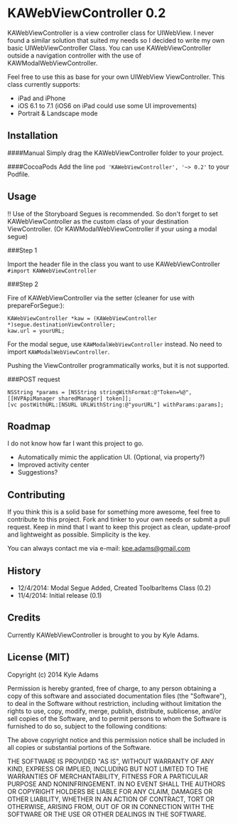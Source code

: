 # KAWebViewController 0.2
 
KAWebViewController is a view controller class for UIWebView. I never found a similar solution that suited my needs so I decided to write my own basic UIWebViewController Class. You can use KAWebViewController outside a navigation controller with the use of KAWModalWebViewController.


Feel free to use this as base for your own UIWebView ViewController.
This class currently supports:

- iPad and iPhone
- iOS 6.1 to 7.1 (iOS6 on iPad could use some UI improvements)
- Portrait & Landscape mode

## Installation
 
####Manual
Simply drag the KAWebViewController folder to your project.

####CocoaPods
Add the line `pod 'KAWebViewController', '~> 0.2'` to your Podfile.

 
## Usage

!! Use of the Storyboard Segues is recommended. So don't forget to set KAWebViewController as the custom class of your destination ViewController. (Or KAWModalWebViewController if your using a modal segue)

###Step 1

Import the header file in the class you want to use KAWebViewController
`#import KAWWebViewController`

###Step 2

Fire of KAWebViewController via the setter (cleaner for use with prepareForSegue:):
```objc
KAWebViewController *kaw = (KAWebViewController *)segue.destinationViewController;
kaw.url = yourURL;
```

For the modal segue, use `KAWModalWebViewController` instead. No need to import `KAWModalWebViewController`.

Pushing the ViewController programmatically works, but it is not supported.

###POST request
```objc
NSString *params = [NSString stringWithFormat:@"Token=%@",[[HVPApiManager sharedManager] token]];
[vc postWithURL:[NSURL URLWithString:@"yourURL"] withParams:params];
```

## Roadmap

I do not know how far I want this project to go. 

- Automatically mimic the application UI. (Optional, via property?)
- Improved activity center
- Suggestions?
 
## Contributing
 
If you think this is a solid base for something more awesome, feel free to contribute to this project.
Fork and tinker to your own needs or submit a pull request. Keep in mind that I want to keep this project as clean, update-proof and lightweight as possible. Simplicity is the key.

You can always contact me via e-mail: kpe.adams@gmail.com
 
## History

- 12/4/2014: Modal Segue Added, Created ToolbarItems Class (0.2) 
- 11/4/2014: Initial release (0.1)
 
## Credits
 
Currently KAWebViewController is brought to you by Kyle Adams.
 
## License (MIT)

Copyright (c) 2014 Kyle Adams

Permission is hereby granted, free of charge, to any person obtaining a copy
of this software and associated documentation files (the "Software"), to deal
in the Software without restriction, including without limitation the rights
to use, copy, modify, merge, publish, distribute, sublicense, and/or sell
copies of the Software, and to permit persons to whom the Software is
furnished to do so, subject to the following conditions:

The above copyright notice and this permission notice shall be included in
all copies or substantial portions of the Software.

THE SOFTWARE IS PROVIDED "AS IS", WITHOUT WARRANTY OF ANY KIND, EXPRESS OR
IMPLIED, INCLUDING BUT NOT LIMITED TO THE WARRANTIES OF MERCHANTABILITY,
FITNESS FOR A PARTICULAR PURPOSE AND NONINFRINGEMENT. IN NO EVENT SHALL THE
AUTHORS OR COPYRIGHT HOLDERS BE LIABLE FOR ANY CLAIM, DAMAGES OR OTHER
LIABILITY, WHETHER IN AN ACTION OF CONTRACT, TORT OR OTHERWISE, ARISING FROM,
OUT OF OR IN CONNECTION WITH THE SOFTWARE OR THE USE OR OTHER DEALINGS IN
THE SOFTWARE.
